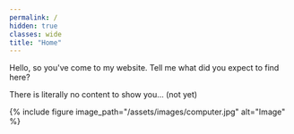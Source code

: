 ```yaml
---
permalink: /
hidden: true
classes: wide
title: "Home"
---
```


Hello, so you've come to my website. Tell me what did you expect to find here?

There is literally no content to show you... (not yet)


{% include figure image_path="/assets/images/computer.jpg" alt="Image" %}
